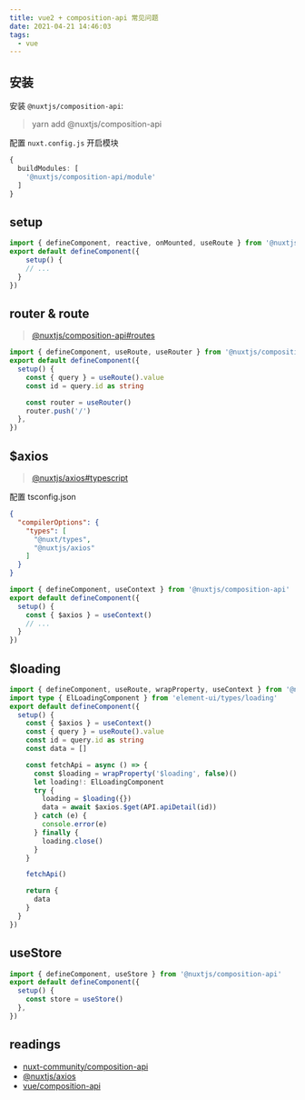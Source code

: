 ```yaml
---
title: vue2 + composition-api 常见问题
date: 2021-04-21 14:46:03
tags:
  - vue
---
```


## 安装

安装 `@nuxtjs/composition-api`:

>yarn add @nuxtjs/composition-api

配置 `nuxt.config.js` 开启模块

```ts
{
  buildModules: [
    '@nuxtjs/composition-api/module'
  ]
}
```

## setup

```ts
import { defineComponent, reactive, onMounted, useRoute } from '@nuxtjs/composition-api'
export default defineComponent({
    setup() {
    // ...
  }
})
```

## router & route

>[@nuxtjs/composition-api#routes](https://composition-api.nuxtjs.org/packages/routes)

```ts
import { defineComponent, useRoute, useRouter } from '@nuxtjs/composition-api'
export default defineComponent({
  setup() {
    const { query } = useRoute().value
    const id = query.id as string

    const router = useRouter()
    router.push('/')
  },
})
```

## $axios

>[@nuxtjs/axios#typescript](https://axios.nuxtjs.org/setup#typescript)

配置 tsconfig.json

```json
{
  "compilerOptions": {
    "types": [
      "@nuxt/types",
      "@nuxtjs/axios"
    ]
  }
}
```

```ts
import { defineComponent, useContext } from '@nuxtjs/composition-api'
export default defineComponent({
  setup() {
    const { $axios } = useContext()
    // ...
  }
})
```

## $loading

```ts
import { defineComponent, useRoute, wrapProperty, useContext } from '@nuxtjs/composition-api'
import type { ElLoadingComponent } from 'element-ui/types/loading'
export default defineComponent({
  setup() {
    const { $axios } = useContext()
    const { query } = useRoute().value
    const id = query.id as string
    const data = []

    const fetchApi = async () => {
      const $loading = wrapProperty('$loading', false)()
      let loading!: ElLoadingComponent
      try {
        loading = $loading({})
        data = await $axios.$get(API.apiDetail(id))
      } catch (e) {
        console.error(e)
      } finally {
        loading.close()
      }
    }

    fetchApi()

    return {
      data
    }
  }
})
```

## useStore

```ts
import { defineComponent, useStore } from '@nuxtjs/composition-api'
export default defineComponent({
  setup() {
    const store = useStore()
  },
})
```

## readings

- [nuxt-community/composition-api](https://composition-api.nuxtjs.org/)
- [@nuxtjs/axios](https://axios.nuxtjs.org/setup)
- [vue/composition-api](https://v3.vuejs.org/guide/composition-api-introduction.html)